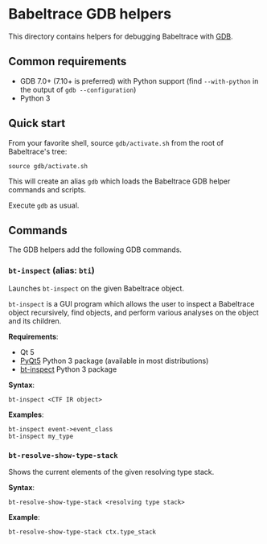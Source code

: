 # Babeltrace GDB helpers

This directory contains helpers for debugging Babeltrace with
[GDB](https://sourceware.org/gdb/).


## Common requirements

  * GDB 7.0+ (7.10+ is preferred) with Python support
    (find `--with-python` in the output of `gdb --configuration`)
  * Python 3


## Quick start

From your favorite shell, source `gdb/activate.sh` from the root of
Babeltrace's tree:

    source gdb/activate.sh

This will create an alias `gdb` which loads the Babeltrace GDB
helper commands and scripts.

Execute `gdb` as usual.


## Commands

The GDB helpers add the following GDB commands.


### `bt-inspect` (alias: `bti`)

Launches `bt-inspect` on the given Babeltrace object.

`bt-inspect` is a GUI program which allows the user to inspect a
Babeltrace object recursively, find objects, and perform various
analyses on the object and its children.

**Requirements**:

  * Qt 5
  * [PyQt5](https://riverbankcomputing.com/software/pyqt/download5)
    Python 3 package (available in most distributions)
  * [bt-inspect](https://pypi.python.org/pypi/bt-inspect) Python 3 package

**Syntax**:

    bt-inspect <CTF IR object>

**Examples**:

    bt-inspect event->event_class
    bt-inspect my_type


### `bt-resolve-show-type-stack`

Shows the current elements of the given resolving type stack.

**Syntax**:

    bt-resolve-show-type-stack <resolving type stack>

**Example**:

    bt-resolve-show-type-stack ctx.type_stack
